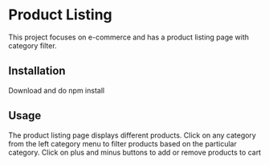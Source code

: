 # Product Listing

This project focuses on e-commerce and has a product listing page with category filter.

## Installation

Download and do npm install

## Usage

The product listing page displays different products. Click on any category from the left category menu to filter products based on the particular category. Click on plus and minus buttons to add or remove products to cart
